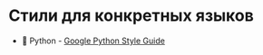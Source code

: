 # Cтили для конкретных языков 

* 🐍 Python - [Google Python Style Guide](https://google.github.io/styleguide/pyguide.html)